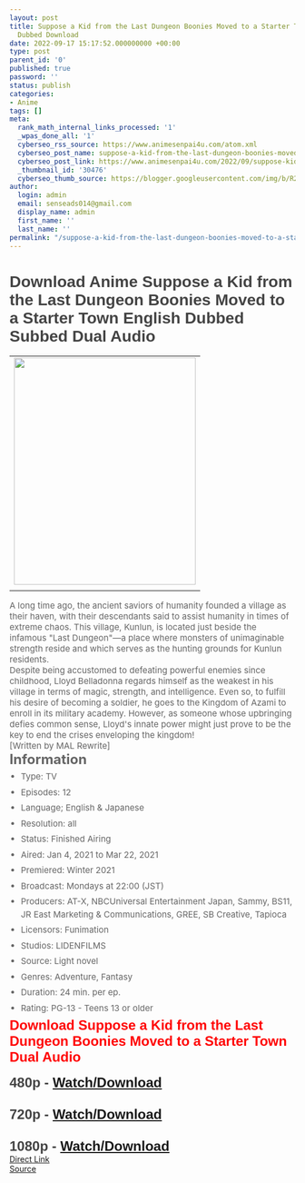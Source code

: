 ```yaml
---
layout: post
title: Suppose a Kid from the Last Dungeon Boonies Moved to a Starter Town English
  Dubbed Download
date: 2022-09-17 15:17:52.000000000 +00:00
type: post
parent_id: '0'
published: true
password: ''
status: publish
categories:
- Anime
tags: []
meta:
  rank_math_internal_links_processed: '1'
  _wpas_done_all: '1'
  cyberseo_rss_source: https://www.animesenpai4u.com/atom.xml
  cyberseo_post_name: suppose-a-kid-from-the-last-dungeon-boonies-moved-to-a-starter-town-english-dubbed-download
  cyberseo_post_link: https://www.animesenpai4u.com/2022/09/suppose-kid-from-last-dungeon-boonies.html
  _thumbnail_id: '30476'
  cyberseo_thumb_source: https://blogger.googleusercontent.com/img/b/R29vZ2xl/AVvXsEjnF2SIrEnBfUZZ0zHEA_JJqyRP9IdBOn5cPl8qqLubqoUuoyHZ0z6WKer1O2u0qerAZo6oGdfVpxPkQwWQ5nz2aesGJ5yiAcn53mRs8JJ3sLjjaTXU70dvKHmgALUyopJfqVLRXwkjVN80LkHRKBJ5paZpm77vj3E8FnVuQ_kJj8xEFUdmr2lIU7td/w320-h400/elizabethmaxwell-20220917-0001.jpg
author:
  login: admin
  email: senseads014@gmail.com
  display_name: admin
  first_name: ''
  last_name: ''
permalink: "/suppose-a-kid-from-the-last-dungeon-boonies-moved-to-a-starter-town-english-dubbed-download/"
---
```

<h1 style="text-align: left"><span style="color: #444444;font-family: arial">Download Anime&nbsp;Suppose a Kid from the Last Dungeon Boonies Moved to a Starter Town English Dubbed Subbed Dual Audio&nbsp;</span></h1>
<table align="center" cellpadding="0" cellspacing="0" class="tr-caption-container" style="margin-left: auto;margin-right: auto">
<tbody>
<tr>
<td style="text-align: center"><a href="https://blogger.googleusercontent.com/img/b/R29vZ2xl/AVvXsEjnF2SIrEnBfUZZ0zHEA_JJqyRP9IdBOn5cPl8qqLubqoUuoyHZ0z6WKer1O2u0qerAZo6oGdfVpxPkQwWQ5nz2aesGJ5yiAcn53mRs8JJ3sLjjaTXU70dvKHmgALUyopJfqVLRXwkjVN80LkHRKBJ5paZpm77vj3E8FnVuQ_kJj8xEFUdmr2lIU7td/s1800/elizabethmaxwell-20220917-0001.jpg" style="margin-left: auto;margin-right: auto"><img border="0" data-original-height="1800" data-original-width="1440" height="400" src="{{ site.baseurl }}/assets/2022/09/elizabethmaxwell-20220917-0001.jpg" width="320" /></a></td>
</tr>
<tr>
<td class="tr-caption" style="text-align: center"></td>
</tr>
</tbody>
</table>
<div style="border: 0px;color: #656565;, sans-serif;font-size: 15px;padding: 0px;vertical-align: baseline">A long time ago, the ancient saviors of humanity founded a village as their haven, with their descendants said to assist humanity in times of extreme chaos. This village, Kunlun, is located just beside the infamous "Last Dungeon"—a place where monsters of unimaginable strength reside and which serves as the hunting grounds for Kunlun residents.</div>
<div style="border: 0px;color: #656565;, sans-serif;font-size: 15px;padding: 0px;vertical-align: baseline">Despite being accustomed to defeating powerful enemies since childhood, Lloyd Belladonna regards himself as the weakest in his village in terms of magic, strength, and intelligence. Even so, to fulfill his desire of becoming a soldier, he goes to the Kingdom of Azami to enroll in its military academy. However, as someone whose upbringing defies common sense, Lloyd's innate power might just prove to be the key to end the crises enveloping the kingdom!</div>
<div style="border: 0px;color: #656565;, sans-serif;font-size: 15px;padding: 0px;vertical-align: baseline">[Written by MAL Rewrite]</div>
<div style="border: 0px;color: #656565;, sans-serif;font-size: 15px;padding: 0px;vertical-align: baseline"></div>
<div style="border: 0px;color: #656565;, sans-serif;padding: 0px;vertical-align: baseline"><b><span style="font-size: x-large">Information</span></b></div>
<div style="border: 0px;color: #656565;, sans-serif;font-size: 15px;padding: 0px;vertical-align: baseline"></div>
<div style="border: 0px;color: #656565;, sans-serif;font-size: 15px;padding: 0px;vertical-align: baseline">
<ul style="background-attachment: initial;background-image: initial;background-position: 0px 0px;background-size: initial;border: 0px;line-height: 1.5;margin: 0px;padding: 0px 0px 0px 20px;vertical-align: baseline">
<li style="background: 0px 0px;border: 0px;line-height: 1.5;margin: 5px 0px;padding: 0px;vertical-align: baseline">Type: TV</li>
<li style="background: 0px 0px;border: 0px;line-height: 1.5;margin: 5px 0px;padding: 0px;vertical-align: baseline">Episodes: 12</li>
<li style="background: 0px 0px;border: 0px;line-height: 1.5;margin: 5px 0px;padding: 0px;vertical-align: baseline">Language; English &amp; Japanese</li>
<li style="background: 0px 0px;border: 0px;line-height: 1.5;margin: 5px 0px;padding: 0px;vertical-align: baseline">Resolution: all</li>
<li style="background: 0px 0px;border: 0px;line-height: 1.5;margin: 5px 0px;padding: 0px;vertical-align: baseline">Status: Finished Airing</li>
<li style="background: 0px 0px;border: 0px;line-height: 1.5;margin: 5px 0px;padding: 0px;vertical-align: baseline">Aired: Jan 4, 2021 to Mar 22, 2021</li>
<li style="background: 0px 0px;border: 0px;line-height: 1.5;margin: 5px 0px;padding: 0px;vertical-align: baseline">Premiered: Winter 2021</li>
<li style="background: 0px 0px;border: 0px;line-height: 1.5;margin: 5px 0px;padding: 0px;vertical-align: baseline">Broadcast: Mondays at 22:00 (JST)</li>
<li style="background: 0px 0px;border: 0px;line-height: 1.5;margin: 5px 0px;padding: 0px;vertical-align: baseline">Producers: AT-X, NBCUniversal Entertainment Japan, Sammy, BS11, JR East Marketing &amp; Communications, GREE, SB Creative, Tapioca</li>
<li style="background: 0px 0px;border: 0px;line-height: 1.5;margin: 5px 0px;padding: 0px;vertical-align: baseline">Licensors: Funimation</li>
<li style="background: 0px 0px;border: 0px;line-height: 1.5;margin: 5px 0px;padding: 0px;vertical-align: baseline">Studios: LIDENFILMS</li>
<li style="background: 0px 0px;border: 0px;line-height: 1.5;margin: 5px 0px;padding: 0px;vertical-align: baseline">Source: Light novel</li>
<li style="background: 0px 0px;border: 0px;line-height: 1.5;margin: 5px 0px;padding: 0px;vertical-align: baseline">Genres: Adventure, Fantasy</li>
<li style="background: 0px 0px;border: 0px;line-height: 1.5;margin: 5px 0px;padding: 0px;vertical-align: baseline">Duration: 24 min. per ep.</li>
<li style="background: 0px 0px;border: 0px;line-height: 1.5;margin: 5px 0px;padding: 0px;vertical-align: baseline">Rating: PG-13 - Teens 13 or older</li>
</ul>
<div></div>
<div>
<div style="background-attachment: initial;background-image: initial;background-position: 0px 0px;background-size: initial;border: 0px;font-family: Hanuman, Ruda, sans-serif;padding: 0px;vertical-align: baseline"><span style="background: 0px 0px;border: 0px;font-family: arial;padding: 0px;vertical-align: baseline"><span style="background: 0px 0px;border: 0px;font-size: x-large;padding: 0px;vertical-align: baseline"><b style="background: 0px 0px;border: 0px;padding: 0px;vertical-align: baseline"><span style="background: 0px 0px;border: 0px;padding: 0px;vertical-align: baseline"><span style="background: 0px 0px;border: 0px;color: red;padding: 0px;vertical-align: baseline">Download Suppose a Kid from the Last Dungeon Boonies Moved to a Starter Town Dual Audio&nbsp;</span></span></b></span></span></div>
<div style="background-attachment: initial;background-image: initial;background-position: 0px 0px;background-size: initial;border: 0px;color: #444444;font-family: arial;padding: 0px;vertical-align: baseline"></div>
<div style="background-attachment: initial;background-image: initial;background-position: 0px 0px;background-size: initial;border: 0px;font-family: arial;padding: 0px;vertical-align: baseline"><span style="background: 0px 0px;border: 0px;padding: 0px;vertical-align: baseline"><span style="background: 0px 0px;border: 0px;padding: 0px;vertical-align: baseline"><span style="background: 0px 0px;border: 0px;padding: 0px;vertical-align: baseline"><span style="background: 0px 0px;border: 0px;color: #2b00fe;padding: 0px;vertical-align: baseline"><br /></span></span></span></span></div>
<div style="background-attachment: initial;background-image: initial;background-position: 0px 0px;background-size: initial;border: 0px;color: #444444;font-family: arial;padding: 0px;vertical-align: baseline"><span style="background: 0px 0px;border: 0px;padding: 0px;vertical-align: baseline"><span style="background: 0px 0px;border: 0px;font-size: x-large;padding: 0px;vertical-align: baseline"><b style="background: 0px 0px;border: 0px;padding: 0px;vertical-align: baseline"><span style="background: 0px 0px;border: 0px;padding: 0px;vertical-align: baseline">480p - <a href="https://mega.nz/folder/GMJR3BYL#-IWjFhADudO4pNZcGXoJqw" target="_blank" rel="noopener">Watch/Download</a>&nbsp;</span></b></span></span></div>
<div style="background-attachment: initial;background-image: initial;background-position: 0px 0px;background-size: initial;border: 0px;color: #444444;font-family: arial;padding: 0px;vertical-align: baseline"><span style="background: 0px 0px;border: 0px;padding: 0px;vertical-align: baseline"><span style="background: 0px 0px;border: 0px;font-size: x-large;padding: 0px;vertical-align: baseline"><b style="background: 0px 0px;border: 0px;padding: 0px;vertical-align: baseline"><span style="background: 0px 0px;border: 0px;padding: 0px;vertical-align: baseline"><br /></span></b></span></span></div>
<div style="background-attachment: initial;background-image: initial;background-position: 0px 0px;background-size: initial;border: 0px;color: #444444;font-family: arial;padding: 0px;vertical-align: baseline"></div>
<div style="background-attachment: initial;background-image: initial;background-position: 0px 0px;background-size: initial;border: 0px;color: #444444;font-family: arial;padding: 0px;vertical-align: baseline"><span style="background: 0px 0px;border: 0px;padding: 0px;vertical-align: baseline"><span style="background: 0px 0px;border: 0px;font-size: x-large;padding: 0px;vertical-align: baseline"><b style="background: 0px 0px;border: 0px;padding: 0px;vertical-align: baseline"><span style="background: 0px 0px;border: 0px;padding: 0px;vertical-align: baseline">720p - <a href="https://mega.nz/folder/GMJR3BYL#-IWjFhADudO4pNZcGXoJqw" target="_blank" rel="noopener">Watch/Download</a>&nbsp;</span></b></span></span></div>
<div style="background-attachment: initial;background-image: initial;background-position: 0px 0px;background-size: initial;border: 0px;color: #444444;font-family: arial;padding: 0px;vertical-align: baseline"><span style="background: 0px 0px;border: 0px;padding: 0px;vertical-align: baseline"><span style="background: 0px 0px;border: 0px;font-size: x-large;padding: 0px;vertical-align: baseline"><b style="background: 0px 0px;border: 0px;padding: 0px;vertical-align: baseline"><span style="background: 0px 0px;border: 0px;padding: 0px;vertical-align: baseline"><br /></span></b></span></span></div>
<div style="background-attachment: initial;background-image: initial;background-position: 0px 0px;background-size: initial;border: 0px;color: #444444;font-family: arial;padding: 0px;vertical-align: baseline"></div>
<div style="background-attachment: initial;background-image: initial;background-position: 0px 0px;background-size: initial;border: 0px;color: #444444;font-family: arial;padding: 0px;vertical-align: baseline"><span style="background: 0px 0px;border: 0px;padding: 0px;vertical-align: baseline"><span style="background: 0px 0px;border: 0px;font-size: x-large;padding: 0px;vertical-align: baseline"><b style="background: 0px 0px;border: 0px;padding: 0px;vertical-align: baseline"><span style="background: 0px 0px;border: 0px;padding: 0px;vertical-align: baseline">1080p - <a href="https://mega.nz/folder/GMJR3BYL#-IWjFhADudO4pNZcGXoJqw" target="_blank" rel="noopener">Watch/Download</a></span></b></span></span></div>
</div>
</div>
<div class="divbtn"> <a href="https://handymansurrender.com/fihup8buzv?key=94550f7ce39444073321dde3b8782f97" class="btn"><i class="fa fa-download"></i> Direct Link</a> <br /><a href="https://www.animesenpai4u.com/2022/09/suppose-kid-from-last-dungeon-boonies.html">Source</a> </div>
